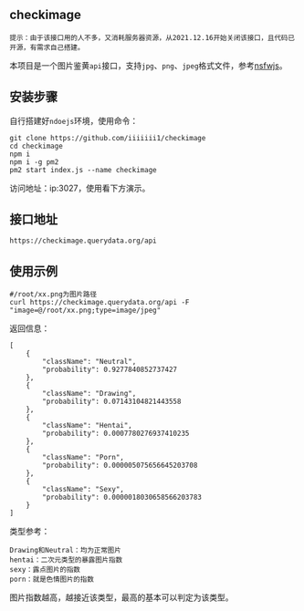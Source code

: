 checkimage
---------------

    提示：由于该接口用的人不多，又消耗服务器资源，从2021.12.16开始关闭该接口，且代码已开源，有需求自己搭建。


本项目是一个图片鉴黄`api`接口，支持`jpg`、`png`、`jpeg`格式文件，参考[nsfwjs][1]。

安装步骤
---------------

自行搭建好`ndoejs`环境，使用命令：

    git clone https://github.com/iiiiiii1/checkimage
    cd checkimage
    npm i
    npm i -g pm2
    pm2 start index.js --name checkimage

访问地址：ip:3027，使用看下方演示。

接口地址
---------------

    https://checkimage.querydata.org/api

使用示例
---------------
    
    #/root/xx.png为图片路径
    curl https://checkimage.querydata.org/api -F "image=@/root/xx.png;type=image/jpeg" 

返回信息：

    [
        {
            "className": "Neutral",
            "probability": 0.9277840852737427
        },
        {
            "className": "Drawing",
            "probability": 0.07143104821443558
        },
        {
            "className": "Hentai",
            "probability": 0.0007780276937410235
        },
        {
            "className": "Porn",
            "probability": 0.000005075656645203708
        },
        {
            "className": "Sexy",
            "probability": 0.0000018030658566203783
        }
    ]
类型参考：

    Drawing和Neutral：均为正常图片
    hentai：二次元类型的暴露图片指数
    sexy：露点图片的指数
    porn：就是色情图片的指数
图片指数越高，越接近该类型，最高的基本可以判定为该类型。

  [1]: https://github.com/infinitered/nsfwjs

